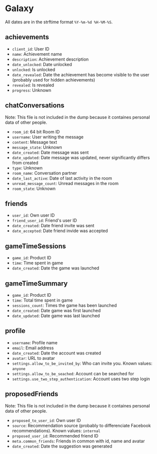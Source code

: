# Galaxy

All dates are in the strftime format `%Y-%m-%d %H-%M-%S`.

## achievements

* `client_id`: User ID
* `name`: Achievement name
* `description`: Achievement description
* `date_unlocked`: Date unlocked
* `unlocked`: Is unlocked
* `date_revealed`: Date the achievement has become visible to the user (probably used for hidden achievements)
* `revealed`: Is revealed
* `progress`: Unknown

## chatConversations

Note: This file is not included in the dump because it containes personal data of other people.

* `room_id`: 64 bit Room ID
* `username`: User writing the message
* `content`: Message text
* `message_state`: Unknown
* `date_created`: Date message was sent
* `date_updated`: Date message was updated, never significantly differs from created
* `type`: Unknown
* `room_name`: Conversation partner
* `date_last_active`: Date of last activity in the room
* `unread_message_count`: Unread messages in the room
* `room_state`: Unknown

## friends

* `user_id`: Own user ID
* `friend_user_id`: Friend's user ID
* `date_created`: Date friend invite was sent
* `date_accepted`: Date friend invide was accepted

## gameTimeSessions

* `game_id`: Product ID
* `time`: Time spent in game
* `date_created`: Date the game was launched

## gameTimeSummary

* `game_id`: Product ID
* `time`: Total time spent in game
* `sessions_count`: Times the game has been launched
* `date_created`: Date game was first launched
* `date_updated`: Date game was last launched

## profile

* `username`: Profile name
* `email`: Email address
* `date_created`: Date the account was created
* `avatar`: URL to avatar
* `settings.allow_to_be_invited_by`: Who can invite you. Known values: `anyone`
* `settings.allow_to_be_seached`: Account can be searched for
* `settings.use_two_step_authentication`: Account uses two step login

## proposedFriends

Note: This file is not included in the dump because it containes personal data of other people.

* `proposed_to_user_id`: Own user ID
* `source`: Recommendation source (probably to differenciate Facebook recommendations). Known values: `internal`
* `proposed_user_id`: Recommended friend ID
* `meta.common_friends`: Friends in common with id, name and avatar
* `date_created`: Date the suggestion was generated

